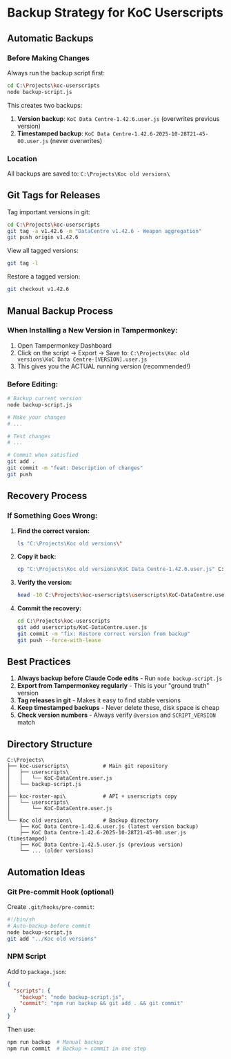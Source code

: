 # Backup Strategy for KoC Userscripts

## Automatic Backups

### Before Making Changes
Always run the backup script first:
```bash
cd C:\Projects\koc-userscripts
node backup-script.js
```

This creates two backups:
1. **Version backup**: `KoC Data Centre-1.42.6.user.js` (overwrites previous version)
2. **Timestamped backup**: `KoC Data Centre-1.42.6-2025-10-28T21-45-00.user.js` (never overwrites)

### Location
All backups are saved to: `C:\Projects\Koc old versions\`

## Git Tags for Releases

Tag important versions in git:
```bash
cd C:\Projects\koc-userscripts
git tag -a v1.42.6 -m "DataCentre v1.42.6 - Weapon aggregation"
git push origin v1.42.6
```

View all tagged versions:
```bash
git tag -l
```

Restore a tagged version:
```bash
git checkout v1.42.6
```

## Manual Backup Process

### When Installing a New Version in Tampermonkey:
1. Open Tampermonkey Dashboard
2. Click on the script → Export → Save to: `C:\Projects\Koc old versions\KoC Data Centre-[VERSION].user.js`
3. This gives you the ACTUAL running version (recommended!)

### Before Editing:
```bash
# Backup current version
node backup-script.js

# Make your changes
# ...

# Test changes
# ...

# Commit when satisfied
git add .
git commit -m "feat: Description of changes"
git push
```

## Recovery Process

### If Something Goes Wrong:

1. **Find the correct version:**
   ```bash
   ls "C:\Projects\Koc old versions\"
   ```

2. **Copy it back:**
   ```bash
   cp "C:\Projects\Koc old versions\KoC Data Centre-1.42.6.user.js" C:\Projects\koc-userscripts\userscripts\KoC-DataCentre.user.js
   ```

3. **Verify the version:**
   ```bash
   head -10 C:\Projects\koc-userscripts\userscripts\KoC-DataCentre.user.js
   ```

4. **Commit the recovery:**
   ```bash
   cd C:\Projects\koc-userscripts
   git add userscripts/KoC-DataCentre.user.js
   git commit -m "fix: Restore correct version from backup"
   git push --force-with-lease
   ```

## Best Practices

1. **Always backup before Claude Code edits** - Run `node backup-script.js`
2. **Export from Tampermonkey regularly** - This is your "ground truth" version
3. **Tag releases in git** - Makes it easy to find stable versions
4. **Keep timestamped backups** - Never delete these, disk space is cheap
5. **Check version numbers** - Always verify `@version` and `SCRIPT_VERSION` match

## Directory Structure

```
C:\Projects\
├── koc-userscripts\           # Main git repository
│   ├── userscripts\
│   │   └── KoC-DataCentre.user.js
│   └── backup-script.js
│
├── koc-roster-api\            # API + userscripts copy
│   └── userscripts\
│       └── KoC-DataCentre.user.js
│
└── Koc old versions\          # Backup directory
    ├── KoC Data Centre-1.42.6.user.js (latest version backup)
    ├── KoC Data Centre-1.42.6-2025-10-28T21-45-00.user.js (timestamped)
    ├── KoC Data Centre-1.42.5.user.js (previous version)
    └── ... (older versions)
```

## Automation Ideas

### Git Pre-commit Hook (optional)
Create `.git/hooks/pre-commit`:
```bash
#!/bin/sh
# Auto-backup before commit
node backup-script.js
git add "../Koc old versions"
```

### NPM Script
Add to `package.json`:
```json
{
  "scripts": {
    "backup": "node backup-script.js",
    "commit": "npm run backup && git add . && git commit"
  }
}
```

Then use:
```bash
npm run backup  # Manual backup
npm run commit  # Backup + commit in one step
```
